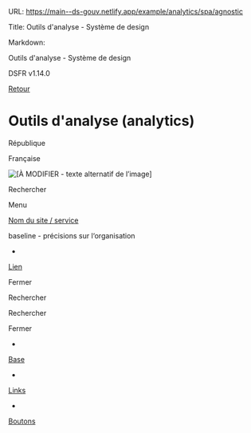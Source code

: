 URL:
https://main--ds-gouv.netlify.app/example/analytics/spa/agnostic

Title:
Outils d'analyse - Système de design

Markdown:


Outils d'analyse - Système de design


DSFR v1.14.0


[Retour](../)


# Outils d'analyse (analytics)


République

Française


![[À MODIFIER - texte alternatif de l’image]](../../../../example/img/placeholder.16x9.png)


Rechercher


Menu


[Nom du site / service](/)


baseline - précisions sur l‘organisation


-
[Lien](link)


Fermer


Rechercher


Rechercher


Fermer


-
[Base](./)


-
[Links](link)


-
[Boutons](button)